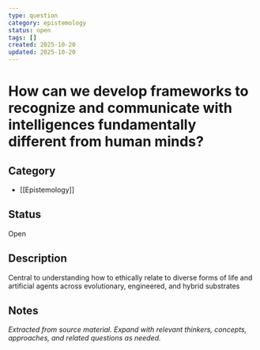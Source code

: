 ```yaml
---
type: question
category: epistemology
status: open
tags: []
created: 2025-10-20
updated: 2025-10-20
---
```


# How can we develop frameworks to recognize and communicate with intelligences fundamentally different from human minds?

## Category

- [[Epistemology]]

## Status

Open

## Description

Central to understanding how to ethically relate to diverse forms of life and artificial agents across evolutionary, engineered, and hybrid substrates

## Notes

*Extracted from source material. Expand with relevant thinkers, concepts, approaches, and related questions as needed.*
